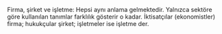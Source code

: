  Firma, şirket ve işletme: Hepsi aynı anlama gelmektedir. Yalnızca sektöre göre kullanılan tanımlar farklılık gösterir o kadar. İktisatçılar (ekonomistler) firma; hukukçular şirket; işletmeler ise işletme der. 
